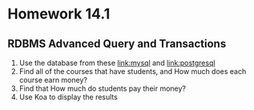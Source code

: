 # Homework 14.1
## RDBMS Advanced Query and Transactions
1. Use the database from these [link:mysql](https://drive.google.com/drive/folders/1nGTdcs_R7yMjeMNCjAh8TilHIT5R1vnt) and [link:postgresql](https://drive.google.com/drive/folders/1nGTdcs_R7yMjeMNCjAh8TilHIT5R1vnt)
2. Find all of the courses that have students, and How much does each course earn money?
3. Find that How much do students pay their money?
4. Use Koa to display the results 